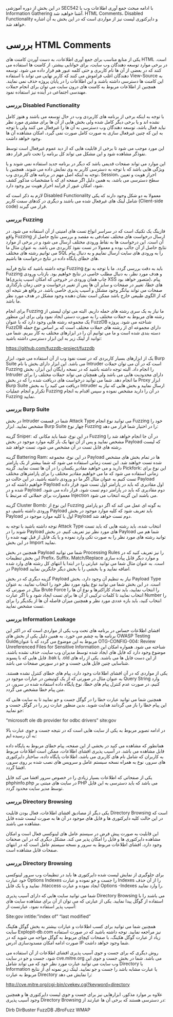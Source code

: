 در این بخش از دوره آموزشی SEC542 با ادامه مبحث جمع آوری اطلاعات وب یا Information Gathering آشنا خواهید شد. HTML Comments، Disabled Functionality و دایرکتوری لیست نیز از مواردی است که در این بخش به آن اشاره خواهد شد.

# بررسی HTML Comments

یکی از منابع مناسب برای جمع آوری اطلاعات، به دست آوردن کامنت های HTML است. در برخی موارد توسعه دهندگان وب سایت، برای خوانایی بیشتر، از کامنت ها استفاده می کنند که در بعضی از آن ها نام کاربری و حتی کلمه عبور هم قرار داده می شود. توسعه دهندگان اغلب فراموش می کنند که کاربر نهایی می تواند با استفاده View-Source به این کامنت ها دسترسی داشته باشند و این اطلاعات را در پایان پروژه حذف نمی نمایند. همچنین از اطلاعات مربوط به کامنت های درون سایت می توان برای انجام حملات مهندسی اجتماعی در آینده نیز استفاده نمود.

### بررسی Disabled Functionality

با توجه به اینکه برخی از برنامه های کاربردی وب در حال توسعه می باشند و هنوز کامل نشده اند و یا برخی دیگر کامل شده ولی بخش هایی از آن ها برای مشتری مورد نظر نباید فعال باشد، توسعه دهندگان وب دسترسی به آن ها را غیرفعال می کنند ولی با توجه به این که چنین غیرفعال سازی به صورت کامل صورت نمی گیرد، امکان مشاهده آن ها وجود خواهد داشت.

این مورد موجب می شود تا برخی از قابلیت هایی که از دید عموم غیرفعال است توسط نفوذگر مشاهده شود و این مشکل می تواند کل برنامه را تحت تاثیر قرار دهد.

این موارد می تواند صفحات قدیمی باشد که دیگر در برنامه جدید استفاده نمی شوند و یا ویژگی هایی باشد که با توجه به دسترسی کاربر به وی نمایش داده می شوند. همچنین با توجه به اینکه اصل مهم در برنامه های کاربردی وب، Session، احراز هویت و تعیین سطح دسترسی می باشد، به همین دلیل اگر صفحه ای که با مشخصات مذکور کشف شود، امکان عبور از فرآیند احراز هویت نیز وجود دارد.

لازم به ذکر است که Disabled Functionality معمولا به دو شکل وجود دارند که یکی شامل لینک های غیرفعال شده می باشند و دیگری در کدهای سمت کاربر (Client-side code) قرار می گیرند.

### بررسی Fuzzing

فازینگ یک تکنیک است که در سراسر انواع تست های امنیتی از آن استفاده می شود. در واقع Fuzzing ارسال درخواست های مختلف تصادفی به مقصد و بررسی نتایج حاصل از آن است. این درخواست ها به نقاط ورودی مختلف ارسال می شود و در برخی از موارد نتایج حاصل از آن جالب بوده و معمولا در تست نفوذ کاربردی می باشد. به عنوان مثال ما می توانیم رشته های مختلف SQL را به ورودی های سایت ارسال نماییم و به دنبال پیام های خطای پایگاه داده در نتایج درخواست ها باشیم.

توجه داشته باشید که نتایج فرآیند Fuzzing باید به دقت بررسی گردد. ما با توجه به نوع Fuzzing و هدف مورد نظر، به دنبال مطلب خاصی در نتایج خواهیم بود. بازتاب ورودی ها(چاپ همان ورودی در خروجی که امکان آسیب پذیری XSS متصور خواهد بود)، پیام های خطا، تغییر در صفحات و سایز آن ها پس از تغییر درخواست و حتی زمان بارگذاری صفحات می تواند بیانگر وجود مشکل و آسیب پذیری خاصی باشد. در واقع هر نتیجه ای که از الگوی طبیعی خارج باشد ممکن است نشان دهنده وجود مشکل در هدف مورد نظر ما باشد.

برای انجام Fuzzing ما نیاز به یک سری رشته های حمله داریم. البته می توان لیستی از رشته های مربوط به حملات مختلف را به صورت دستی ایجاد نمود ولی برای این منظور یک مجموعه رشته هایی وجود دارد که با عنوان FuzzDB شناخته می شود. پروژه FuzzDB دارای مجموعه ای از رشته های حملات مختلف است که بر اساس نوع حمله دسته بندی شده است و ما می توانیم آن را در ابزارهای مختلف به کار ببریم. شما می توانید از لینک زیر به این ابزار دسترسی داشته باشید:

https://github.com/fuzzdb-project/fuzzdb

یک از ابزارهای بسیار کاربردی که در تست نفوذ وب از آن استفاده می شود، ابزار Burp Suite می باشد. این ابزار دارای بخش با نام Intruder است که در آن می توان حملات Fuzzing را انجام داد. البته توجه داشته باشید که در نسخه رایگان این ابزار، بخش Intruder دارای محدودیت هایی می باشد ولی همچنان می تواند حملات مختلف را برای ما انجام دهد. شما می توانید درخواست های دریافت شده را که در بخش Proxy ابزار Burp Suite دریافت می کنید را به بخش Intruder ارسال نمایید و بخش هایی که نیاز به تکرار و انجام عملیات Fuzzing در آن را دارید مشخص نموده و سپس اقدام به انجام Fuzzing نمایید.

### بررسی Burp Suite

در بخش Intruder شما در قسمت Attack Type می توانید نوع انجام Fuzzing خود را مشخص نمایید. ابزار Burp Suite چهار نوع Fuzzing را در اختیار شما قرار می دهد:

گزینه Sniper: در این نوع، شما باید مکانی که Fuzzing در آن جا انجام خواهد شد را مشخص نمایید و پس از آن تنها یک بار کلیه موارد موجود در بخش Payload که لیست رشته های قابل تست در آن مشخص می شود، تست خواهد شد.

گزینه Battering Ram: در این نوع، مجموعه Payload ها در تمام بخش های مشخص شده تست خواهند شد. این تست زمانی استفاده می شود که شما بیشتر از یک پارامتر دارید و می خواهید مقادیر یکسان را در آن ها تست نمایید.
گزینه Pickfork: این نوع برای زمانی استفاده می شود که ما می خواهیم مقادیر مختلف را برای پارامترهای مختلف تست کنیم به عنوان مثال اگر ما دو ورودی داشته باشید. در این حالت دو Payload خواهیم داشته که در Payload اول مقادیری که باید در پارامتر اول تست شود قرار داده شده و در Payload دوم مقادیری که باید در پارامتر دوم تست شود، قرار داده می شود. معموارت برای حملاتی که مرتبط با Injection می باشند این گزینه انتخاب می شود.

گزینه Cluster Bomb: این نوع از Fuzzing به گونه ای عمل می کند که اگر دو پارامتر ورودی داشته باشیم، دو Payload باید تعریف شود که کلیه موارد موجود در بخش Payload اول با کلیه موارد موجود در Payload دوم تست خواهد شد.

توجه داشته باشید با توجه به Attack Type انتخاب شده، باید رشته هایی که باید تست شوند را در Payload های مورد نظر نیز تعریف کنیم. در بخش Payload شما هم می توانید رشته های مورد نظر را به صورت تکی وارد نموده و یا یک فایل از قبل تهیه شده را در این بخش Import نمایید.

همچنین در بخش Payload شما می توانید Processing Rules را نیز تعریف کنید که در این بخش تنظیمات Prefix، Suffix، Match/Replace و موارد دیگر قابل پیاده سازی است. به عنوان مثال شما می توانید عبارتی را در ابتدا یا انتهای کل رشته های وارد شده در Payload اضافه نمایید و یا بخشی را با بخش دیگر جایگزین نمایید.

گزینه دیگری که در بخش Payload نیاز به تنظیم آن وجود دارد، بخش Payload Type است. در این بخش شما می توانید نوع پیلود مورد نظر خود را انتخاب نمایید. به عنوان مثال در صورتی که Brute Force را انتخاب نمایید، باید تعداد کاراکترها و نوع آن ها را انتخاب نمایید تا کلمات ترکیبی از آن ها برای تست ایجاد شود و یا اگر عبارت Number را انتخاب کنید، باید بازه عددی مورد نظر و همچنین میزان فاصله آن ها از یکدیگر را برای تست مشخص نمایید.

### بررسی Information Leakage

افشای اطلاعات حساس در برنامه های تحت وب یکی از مواردی است که در اکثر این برنامه ها به چشم می خورد. به همین دلیل یکی از بخش های OWASP Testing Guideمربوط به این موضوع می گردد که با عنوان OTG-CONFIG-004: Review Unreferenced Files for Sensitive Information شناخته می شود. همواره امکان این موضوع وجود دارد که فایل های ایجاد شده توسط مدیران وب سایت، حذف نشده باشند. فایل هایی که با پسوند .bak یا .old از این دست فایل ها می باشند. یکی از راه های شناسایی چنین فایل هایی جست و جو در سورس صفحات می باشد.

یکی از مواردی که در آن افشای اطلاعات وجود دارد، پیام های خطای کنترل نشده هستند. به عنوان مثال در صورتی که از یک کوتیشن در عبارات موجود در Query String وارد کنیم، در صورت عدم کنترل پیام های خطا، نوع پایگاه داده استفاده شده در سرور، در متن پیام خطا مشخص می گردد.

همچنین شما می توانید عبارت خطا را در گوگل جست و جو نمایید تا به سایت هایی که این پیام خطا را باز می گردانند هدایت شوید. بدین منظور عبارت زیر را در گوگل جست و جو نمایید:

“microsoft ole db provider for odbc drivers” site:gov

در ادامه تصویر مربوط به یکی از سایت هایی است که در نتیجه جست و جوی عبارت بالا به آن رسیده ایم:

همانطور که مشاهده می کنید در بخشی از این صفحه، پیام خطای مربوط به پایگاه داده قابل مشاهده می باشد.
در آسیب پذیری افشای اطلاعات، ممکن است اطلاعات مربوط به کاربران که شامل نام های کاربری می باشد، اطلاعات پایگاه داده، ساختار دایرکتوری های سرور، نوع به همراه نسخه سیستم عامل و سرویس های نصب شده بر روی سرور، افشا گردد.

یکی از صفحاتی که اطلاعات بسیار زیادی را در خصوص سرور افشا می کند فایل phphinfo.php در سایت های مبتنی بر PHP می باشد که باید دسترسی به این فایل توسط مدیر سایت محدود گردد.

### بررسی Directory Browsing

یکی دیگر از مصادیق افشای اطلاعات، فعال بودن قابلیت Directory Browsing است که در این حالت کلیه دایرکتوری ها و فایل های موجود در آن ها به صورت لیست شده قابل مشاهده می باشند.

این قابلیت به صورت پیش فرض در سیستم عامل های لینوکسی فعال است و امکان مشاهده دایرکتوری ها و فایل را امکان پذیر می کند. مشکل دیگری که در این صحفات وجود دارد، افشای اطلاعات مربوط به سرور و نسخه سیستم عامل است که در انتهای صفحات قابل مشاهده است.

### بررسی Directory Browsing

برای جلوگیری از نمایش لیست شده دایرکتوری ها باید در تنظیمات وب سرور لینوکسی خود عبارت Options Indexes را جست و جو نموده و عبارت Indexes را از آن حذف نمایید و یا یک فایل .htaccess ایجاد نموده و عبارت Options -Indexes را وارد نمایید.

شما می توانید سایت هایی که دارای آسیب پذیری Directory Browsing می باشند را با استفاده از گوگل پیدا نمایید. یکی از عبارتی که می توان از آن برای مشاهده سایت های آسیب پذیر استفاده نمود، عبارتست از:

Site:gov intitle:”index of” “last modified”

همچنین شما می توانید برای کسب اطلاعات و عبارات بیشتر به بخش گوگل هکینگ سایت Explopit-db.com نیز مراجعه نمایید.
توجه داشته باشید که در صورت استفاده زیاد از عبارت گوگل هکینگ، با صفحات کپچای مربوط به گوگل مواجه می شوید که در صورت ادامه امکان مسدودسازی آدرس IP شما وجود خواهد داشت.

روش دیگری که برای جست و جوی آسیب پذیری افشای اطلاعات از آن استفاده می شود، جست و جو در سایت cve.mitre.org می باشد. شما در بخش جست و جوی این وب سایت می توانید عبارت مورد نظر خود که می تواند شامل Directory یا Information یا عبارت مشابه باشد را جست و جو نمایید. لینک زیر نمونه ای از نتایج مربوط به عبارت Directory را نمایش می دهد:

http://cve.mitre.org/cgi-bin/cvekey.cgi?keyword=directory


علاوه بر موارد مذکور، ابزارهایی نیز برای جست و جوی لیست دایرکتوری ها و همچنین وجود آسیب پذیری Directory Browsing در دسترسی هستند که برخی آن ها عبارتند از:

Dirb
DirBuster
FuzzDB
JBroFuzz
WMAP
